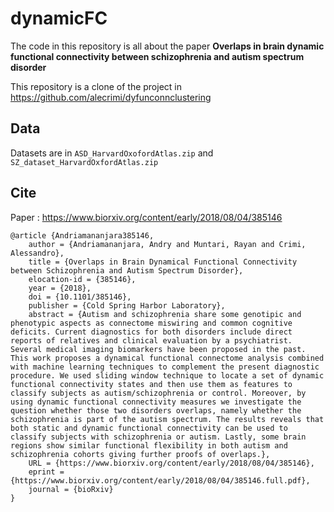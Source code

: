 # dynamicFC
The code in this repository is all about the paper **Overlaps in brain dynamic functional connectivity between schizophrenia and autism spectrum disorder**

This repository is a clone of the project in
https://github.com/alecrimi/dyfunconnclustering

## Data
Datasets are in `ASD_HarvardOxofordAtlas.zip` and `SZ_dataset_HarvardOxfordAtlas.zip`

## Cite
Paper : https://www.biorxiv.org/content/early/2018/08/04/385146

```
@article {Andriamananjara385146,
	author = {Andriamananjara, Andry and Muntari, Rayan and Crimi, Alessandro},
	title = {Overlaps in Brain Dynamical Functional Connectivity between Schizophrenia and Autism Spectrum Disorder},
	elocation-id = {385146},
	year = {2018},
	doi = {10.1101/385146},
	publisher = {Cold Spring Harbor Laboratory},
	abstract = {Autism and schizophrenia share some genotipic and phenotypic aspects as connectome miswiring and common cognitive deficits. Current diagnostics for both disorders include direct reports of relatives and clinical evaluation by a psychiatrist. Several medical imaging biomarkers have been proposed in the past. This work proposes a dynamical functional connectome analysis combined with machine learning techniques to complement the present diagnostic procedure. We used sliding window technique to locate a set of dynamic functional connectivity states and then use them as features to classify subjects as autism/schizophrenia or control. Moreover, by using dynamic functional connectivity measures we investigate the question whether those two disorders overlaps, namely whether the schizophrenia is part of the autism spectrum. The results reveals that both static and dynamic functional connectivity can be used to classify subjects with schizophrenia or autism. Lastly, some brain regions show similar functional flexibility in both autism and schizophrenia cohorts giving further proofs of overlaps.},
	URL = {https://www.biorxiv.org/content/early/2018/08/04/385146},
	eprint = {https://www.biorxiv.org/content/early/2018/08/04/385146.full.pdf},
	journal = {bioRxiv}
}
```
